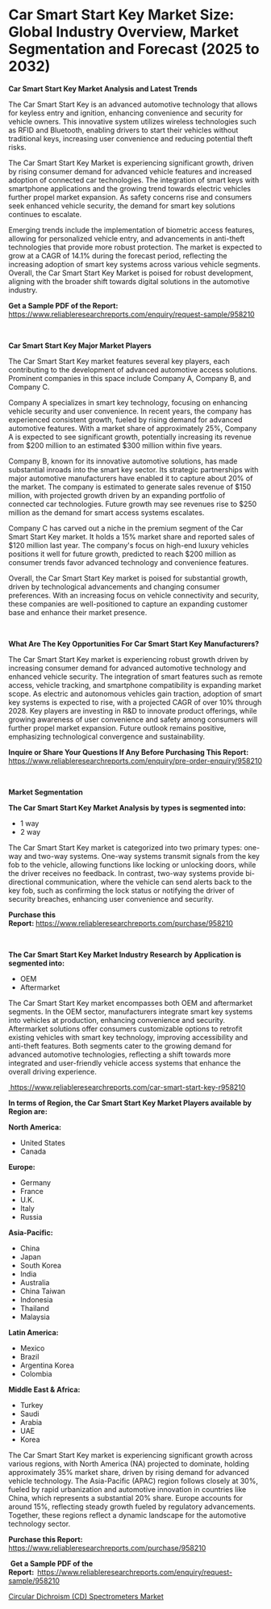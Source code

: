 <p><h1>Car Smart Start Key Market Size: Global Industry Overview, Market Segmentation and Forecast (2025 to 2032)</h1></p><p><strong>Car Smart Start Key Market Analysis and Latest Trends</strong></p>
<p><p>The Car Smart Start Key is an advanced automotive technology that allows for keyless entry and ignition, enhancing convenience and security for vehicle owners. This innovative system utilizes wireless technologies such as RFID and Bluetooth, enabling drivers to start their vehicles without traditional keys, increasing user convenience and reducing potential theft risks.</p><p>The Car Smart Start Key Market is experiencing significant growth, driven by rising consumer demand for advanced vehicle features and increased adoption of connected car technologies. The integration of smart keys with smartphone applications and the growing trend towards electric vehicles further propel market expansion. As safety concerns rise and consumers seek enhanced vehicle security, the demand for smart key solutions continues to escalate.</p><p>Emerging trends include the implementation of biometric access features, allowing for personalized vehicle entry, and advancements in anti-theft technologies that provide more robust protection. The market is expected to grow at a CAGR of 14.1% during the forecast period, reflecting the increasing adoption of smart key systems across various vehicle segments. Overall, the Car Smart Start Key Market is poised for robust development, aligning with the broader shift towards digital solutions in the automotive industry.</p></p>
<p><strong>Get a Sample PDF of the Report:&nbsp;</strong> <a href="https://www.reliableresearchreports.com/enquiry/request-sample/958210?utm_campaign=2098&utm_medium=2&utm_source=Github&utm_content=ia&utm_term=21032025&utm_id=car-smart-start-key">https://www.reliableresearchreports.com/enquiry/request-sample/958210</a></p>
<p>&nbsp;</p>
<p><strong>Car Smart Start Key Major Market Players</strong></p>
<p><p>The Car Smart Start Key market features several key players, each contributing to the development of advanced automotive access solutions. Prominent companies in this space include Company A, Company B, and Company C.</p><p>Company A specializes in smart key technology, focusing on enhancing vehicle security and user convenience. In recent years, the company has experienced consistent growth, fueled by rising demand for advanced automotive features. With a market share of approximately 25%, Company A is expected to see significant growth, potentially increasing its revenue from $200 million to an estimated $300 million within five years.</p><p>Company B, known for its innovative automotive solutions, has made substantial inroads into the smart key sector. Its strategic partnerships with major automotive manufacturers have enabled it to capture about 20% of the market. The company is estimated to generate sales revenue of $150 million, with projected growth driven by an expanding portfolio of connected car technologies. Future growth may see revenues rise to $250 million as the demand for smart access systems escalates.</p><p>Company C has carved out a niche in the premium segment of the Car Smart Start Key market. It holds a 15% market share and reported sales of $120 million last year. The company's focus on high-end luxury vehicles positions it well for future growth, predicted to reach $200 million as consumer trends favor advanced technology and convenience features.</p><p>Overall, the Car Smart Start Key market is poised for substantial growth, driven by technological advancements and changing consumer preferences. With an increasing focus on vehicle connectivity and security, these companies are well-positioned to capture an expanding customer base and enhance their market presence.</p></p>
<p>&nbsp;</p>
<p><strong>What Are The Key Opportunities For Car Smart Start Key Manufacturers?</strong></p>
<p><p>The Car Smart Start Key market is experiencing robust growth driven by increasing consumer demand for advanced automotive technology and enhanced vehicle security. The integration of smart features such as remote access, vehicle tracking, and smartphone compatibility is expanding market scope. As electric and autonomous vehicles gain traction, adoption of smart key systems is expected to rise, with a projected CAGR of over 10% through 2028. Key players are investing in R&D to innovate product offerings, while growing awareness of user convenience and safety among consumers will further propel market expansion. Future outlook remains positive, emphasizing technological convergence and sustainability.</p></p>
<p><strong>Inquire or Share Your Questions If Any Before Purchasing This Report:</strong> <a href="https://www.reliableresearchreports.com/enquiry/pre-order-enquiry/958210?utm_campaign=2098&utm_medium=2&utm_source=Github&utm_content=ia&utm_term=21032025&utm_id=car-smart-start-key">https://www.reliableresearchreports.com/enquiry/pre-order-enquiry/958210</a></p>
<p>&nbsp;</p>
<p><strong>Market Segmentation</strong></p>
<p><strong>The Car Smart Start Key Market Analysis by types is segmented into:</strong></p>
<p><ul><li>1 way</li><li>2 way</li></ul></p>
<p><p>The Car Smart Start Key market is categorized into two primary types: one-way and two-way systems. One-way systems transmit signals from the key fob to the vehicle, allowing functions like locking or unlocking doors, while the driver receives no feedback. In contrast, two-way systems provide bi-directional communication, where the vehicle can send alerts back to the key fob, such as confirming the lock status or notifying the driver of security breaches, enhancing user convenience and security.</p></p>
<p><strong>Purchase this Report:&nbsp;</strong><a href="https://www.reliableresearchreports.com/purchase/958210?utm_campaign=2098&utm_medium=2&utm_source=Github&utm_content=ia&utm_term=21032025&utm_id=car-smart-start-key">https://www.reliableresearchreports.com/purchase/958210</a></p>
<p>&nbsp;</p>
<p><strong>The Car Smart Start Key Market Industry Research by Application is segmented into:</strong></p>
<p><ul><li>OEM</li><li>Aftermarket</li></ul></p>
<p><p>The Car Smart Start Key market encompasses both OEM and aftermarket segments. In the OEM sector, manufacturers integrate smart key systems into vehicles at production, enhancing convenience and security. Aftermarket solutions offer consumers customizable options to retrofit existing vehicles with smart key technology, improving accessibility and anti-theft features. Both segments cater to the growing demand for advanced automotive technologies, reflecting a shift towards more integrated and user-friendly vehicle access systems that enhance the overall driving experience.</p></p>
<p><a href="https://www.reliableresearchreports.com/car-smart-start-key-r958210?utm_campaign=2098&utm_medium=2&utm_source=Github&utm_content=ia&utm_term=21032025&utm_id=car-smart-start-key">&nbsp;https://www.reliableresearchreports.com/car-smart-start-key-r958210</a></p>
<p><strong>In terms of Region, the Car Smart Start Key Market Players available by Region are:</strong></p>
<p>
    <p> <strong> North America: </strong>
        <ul>
            <li>United States</li>
            <li>Canada</li>
        </ul>
        </p> 
    <p> <strong> Europe: </strong>
        <ul>
            <li>Germany</li>
            <li>France</li>
            <li>U.K.</li>
            <li>Italy</li>
            <li>Russia</li>
        </ul>
        </p> 
    <p> <strong> Asia-Pacific: </strong>
        <ul>
            <li>China</li>
            <li>Japan</li>
            <li>South Korea</li>
            <li>India</li>
            <li>Australia</li>
            <li>China Taiwan</li>
            <li>Indonesia</li>
            <li>Thailand</li>
            <li>Malaysia</li>
        </ul>
        </p> 
    <p> <strong> Latin America: </strong>
        <ul>
            <li>Mexico</li>
            <li>Brazil</li>
            <li>Argentina Korea</li>
            <li>Colombia</li>
        </ul>
        </p> 
    <p> <strong> Middle East & Africa: </strong>
        <ul>
            <li>Turkey</li>
            <li>Saudi</li>
            <li>Arabia</li>
            <li>UAE</li>
            <li>Korea</li>
        </ul>
    </p>
    </p>
<p><p>The Car Smart Start Key market is experiencing significant growth across various regions, with North America (NA) projected to dominate, holding approximately 35% market share, driven by rising demand for advanced vehicle technology. The Asia-Pacific (APAC) region follows closely at 30%, fueled by rapid urbanization and automotive innovation in countries like China, which represents a substantial 20% share. Europe accounts for around 15%, reflecting steady growth fueled by regulatory advancements. Together, these regions reflect a dynamic landscape for the automotive technology sector.</p></p>
<p><strong>Purchase this Report: </strong><a href="https://www.reliableresearchreports.com/purchase/958210?utm_campaign=2098&utm_medium=2&utm_source=Github&utm_content=ia&utm_term=21032025&utm_id=car-smart-start-key">https://www.reliableresearchreports.com/purchase/958210</a></p>
<p>&nbsp;<strong>Get a Sample PDF of the Report:&nbsp;&nbsp;</strong><a href="https://www.reliableresearchreports.com/enquiry/request-sample/958210?utm_campaign=2098&utm_medium=2&utm_source=Github&utm_content=ia&utm_term=21032025&utm_id=car-smart-start-key">https://www.reliableresearchreports.com/enquiry/request-sample/958210</a></p>
<p><strong></strong></p>
<p><p><a href="https://github.com/aarenlazosw3/Market-Research-Report-List-1/blob/main/circular-dichroism-cd-spectrometers-market.md?utm_campaign=2098&utm_medium=2&utm_source=Github&utm_content=ia&utm_term=21032025&utm_id=car-smart-start-key">Circular Dichroism (CD) Spectrometers Market</a></p></p>
